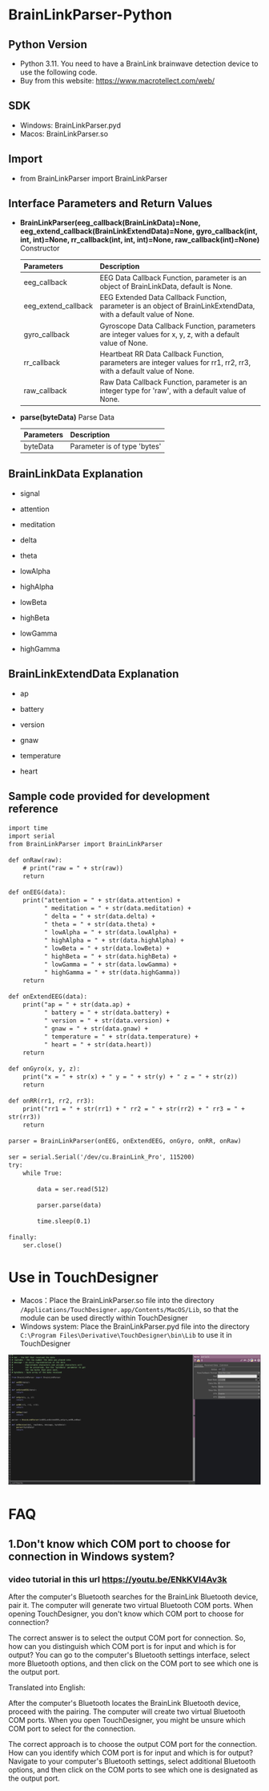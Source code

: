 # BrainLinkParser-Python

## Python Version

- Python 3.11. You need to have a BrainLink brainwave detection device to use the following code.
- Buy from this website: https://www.macrotellect.com/web/

## SDK

- Windows: BrainLinkParser.pyd
- Macos: BrainLinkParser.so

## Import

- from BrainLinkParser import BrainLinkParser

## Interface Parameters and Return Values

- **BrainLinkParser(eeg_callback(BrainLinkData)=None, eeg_extend_callback(BrainLinkExtendData)=None, gyro_callback(int, int, int)=None, rr_callback(int, int, int)=None, raw_callback(int)=None)** Constructor

    | Parameters     | Description     |
    | ------- | ------- |
    | eeg_callback   | EEG Data Callback Function, parameter is an object of BrainLinkData, default is None. |
    | eeg_extend_callback   | EEG Extended Data Callback Function, parameter is an object of BrainLinkExtendData, with a default value of None. |
    | gyro_callback   | Gyroscope Data Callback Function, parameters are integer values for x, y, z, with a default value of None. |
    | rr_callback   | Heartbeat RR Data Callback Function, parameters are integer values for rr1, rr2, rr3, with a default value of None. |
    | raw_callback   | Raw Data Callback Function, parameter is an integer type for 'raw', with a default value of None. |

- **parse(byteData)** Parse Data

    | Parameters     | Description     |
    | ------- | ------- |
    | byteData   | Parameter is of type 'bytes' |

## BrainLinkData Explanation

- signal

- attention

- meditation

- delta

- theta

- lowAlpha

- highAlpha

- lowBeta

- highBeta

- lowGamma

- highGamma

## BrainLinkExtendData Explanation

- ap

- battery

- version

- gnaw

- temperature

- heart

## Sample code provided for development reference

```
import time
import serial
from BrainLinkParser import BrainLinkParser

def onRaw(raw):
    # print("raw = " + str(raw))
    return

def onEEG(data):
    print("attention = " + str(data.attention) +
          " meditation = " + str(data.meditation) +
          " delta = " + str(data.delta) +
          " theta = " + str(data.theta) +
          " lowAlpha = " + str(data.lowAlpha) +
          " highAlpha = " + str(data.highAlpha) +
          " lowBeta = " + str(data.lowBeta) +
          " highBeta = " + str(data.highBeta) +
          " lowGamma = " + str(data.lowGamma) +
          " highGamma = " + str(data.highGamma))
    return

def onExtendEEG(data):
    print("ap = " + str(data.ap) +
          " battery = " + str(data.battery) +
          " version = " + str(data.version) +
          " gnaw = " + str(data.gnaw) +
          " temperature = " + str(data.temperature) +
          " heart = " + str(data.heart))
    return

def onGyro(x, y, z):
    print("x = " + str(x) + " y = " + str(y) + " z = " + str(z))
    return

def onRR(rr1, rr2, rr3):
    print("rr1 = " + str(rr1) + " rr2 = " + str(rr2) + " rr3 = " + str(rr3))
    return

parser = BrainLinkParser(onEEG, onExtendEEG, onGyro, onRR, onRaw)

ser = serial.Serial('/dev/cu.BrainLink_Pro', 115200)
try:
    while True:

        data = ser.read(512)

        parser.parse(data)

        time.sleep(0.1)

finally:
    ser.close()
```


# Use in TouchDesigner

- Macos：Place the BrainLinkParser.so file into the directory `/Applications/TouchDesigner.app/Contents/MacOS/Lib`, so that the module can be used directly within TouchDesigner
- Windows system: Place the BrainLinkParser.pyd file into the directory `C:\Program Files\Derivative\TouchDesigner\bin\Lib` to use it in TouchDesigner

![TD](https://github.com/Macrotellect/BrainLinkParser-Python/blob/main/TD.png)

# FAQ

## 1.Don't know which COM port to choose for connection in Windows system?

### video tutorial in this url https://youtu.be/ENkKVI4Av3k
After the computer's Bluetooth searches for the BrainLink Bluetooth device, pair it. The computer will generate two virtual Bluetooth COM ports. When opening TouchDesigner, you don't know which COM port to choose for connection?

The correct answer is to select the output COM port for connection. So, how can you distinguish which COM port is for input and which is for output? You can go to the computer's Bluetooth settings interface, select more Bluetooth options, and then click on the COM port to see which one is the output port.

Translated into English:

After the computer's Bluetooth locates the BrainLink Bluetooth device, proceed with the pairing. The computer will create two virtual Bluetooth COM ports. When you open TouchDesigner, you might be unsure which COM port to select for the connection.

The correct approach is to choose the output COM port for the connection. How can you identify which COM port is for input and which is for output? Navigate to your computer's Bluetooth settings, select additional Bluetooth options, and then click on the COM ports to see which one is designated as the output port.
